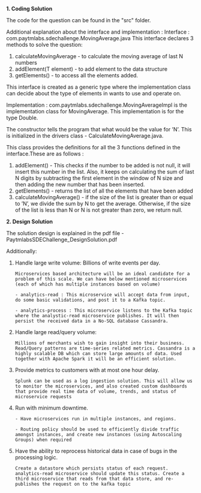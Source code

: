 
**1. Coding Solution**

The code for the question can be found in the "src" folder.

Additional explanation about the interface and implementation : Interface : com.paytmlabs.sdechallenge.MovingAverage.java
This interface declares 3 methods to solve the question:
1. calculateMovingAverage - to calculate the moving average of last N numbers
2. addElement(T element) - to add element to the data structure
3. getElements() - to access all the elements added.

This interface is created as a generic type where the implementation class can decide about the type of elements in wants to use and operate on.

Implementation : com.paytmlabs.sdechallenge.MovingAverageImpl is the implementation class for MovingAverage. This implementation is for the type Double.

The constructor tells the program that what would be the value for ’N’. This is initialized in the drivers class - CalculateMovingAverage.java.

This class provides the definitions for all the 3 functions defined in the interface.These are as follows :
1. addElement() - This checks if the number to be added is not null, it will insert this number in the list. Also, it keeps on calculating the sum of last N digits by subtracting the first element in the window of N size and then adding the new number that has been inserted.
2. getElements() - returns the list of all the elements that have been added
3. calculateMovingAverage() - if the size of the list is greater than or equal to ’N’, we divide the sum by N to get the average. Otherwise, if the size of the list is less than N or N is not greater than zero, we return null.

**2. Design Solution**

The solution design is explained in the pdf file - PaytmlabsSDEChallenge_DesignSolution.pdf

Additionally:
1. Handle large write volume: Billions of write events per day.

    `Microservices based architecture will be an ideal candidate for a problem of this scale. We can have below mentioned microservices (each of which has multiple instances based on volume)`
    
     `- analytics-read : This microservice will accept data from input, do some basic validations, and post it to a Kafka topic.`
     
     `- analytics-process : This microservice listens to the Kafka topic where the analystic-read microservice publishes. It will then persist the received data in a No-SQL database Cassandra.`

2. Handle large read/query volume: 

    `Millions of merchants wish to gain insight into their business. Read/Query patterns are time-series related metrics.
     Cassandra is a highly scalable DB which can store large amounts of data. Used together with Apache Spark it will be an efficient solution.`

3. Provide metrics to customers with at most one hour delay.

   `Splunk can be used as a log ingestion solution. This will allow us to monitor the microservices, and also created custom dashboards that provide real time data of volume, trends, and status of microservice requests`

4. Run with minimum downtime.

    `- Have microservices run in multiple instances, and regions.`
    
    `- Routing policy should be used to efficiently divide traffic amongst instances, and create new instances (using Autoscaling Groups) when required`

5. Have the ability to reprocess historical data in case of bugs in the processing logic.

    `Create a datastore which persists status of each request. analytics-read microservice should update this status. Create a third microservice that reads from that data store, and re-publishes the request on to the kafka topic`
